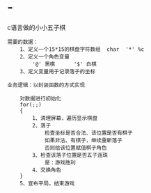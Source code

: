 # -
c语言做的小小五子棋   

    需要的数据：
        1、定义一个15*15的棋盘字符数组  char  '*' %c
        2、定义一个角色变量
            '@' 黑棋      '$' 白棋
        3、定义变量用于记录落子的坐标

    业务逻辑：以封装函数的方式实现
        
        对数据进行初始化
        for(;;)
        {
            1、清理屏幕，遍历显示棋盘
            2、落子
                检查坐标是否合法、该位置是否有棋子
                如果非法、有棋子，继续重新落子
                否则给该位置赋值棋子角色
            3、检查该落子位置是否五子连珠
                是：游戏胜利
            4、交换角色
        }
        5、宣布平局，结束游戏
